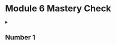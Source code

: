 # Module 6 Mastery Check

<details>
<summary><h2>Number 1</h2></summary>
  
## Question
Given this fragment,
```
class X {
   private int count;
}
```
<br>
Is the following fragment correct?
<br>

```
class Y {
  public static void main(String args[]) {
    X ob = new X();
    ob.count = 10;
  }
}
```
<strong>Answer:</strong>
<br>
This fragment is incorrect because the instance variable "count" has an access specifier of private and cannot be accessed & modified outside of its own class.
<br>
<br>
<strong>Module Answer:</strong>
<br>
No; a private member cannot be accessed outside of its class.
<br>
